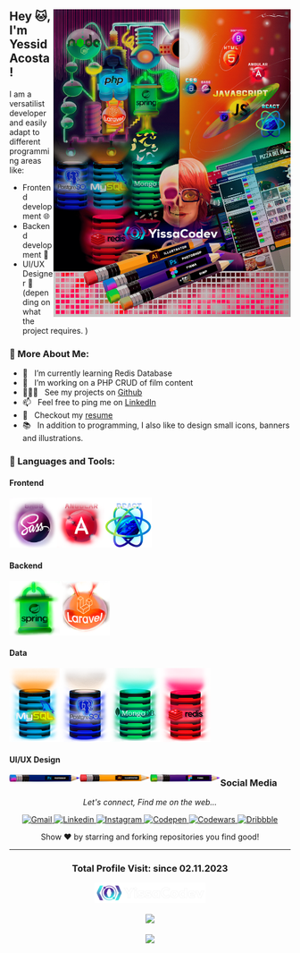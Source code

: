 ## <img align="right" src="./assets/img/hero-git.png" width="425px" alt="Click to see the source">


## Hey 🐱, I'm Yessid Acosta! 
I am a versatilist developer and easily adapt to different programming areas like:

- Frontend development 🌐
- Backend development 🤖 
- UI/UX Designer 🎨 (depending on what the project requires. )
  

### 🧐 More About Me:

- 🔭 &nbsp; I’m currently learning Redis Database
- 🤝 &nbsp; I’m working on a PHP CRUD of film content
- 👨🏻‍💻 &nbsp; See my projects on [Github](https://github.com/yissacodev?tab=repositories)
- 📫 &nbsp; Feel free to ping me on [LinkedIn](https://www.linkedin.com/)
- 📝 &nbsp; Checkout my [resume](https://drive.google.com/file/)
- 📚 &nbsp; In addition to programming, I also like to design small icons, banners and illustrations.


### 🔨 Languages and Tools:
#### Frontend

<!-- <a href="https://html.spec.whatwg.org/multipage/" target="_blank"> <img align="left" src="./assets/img/html-planet.png" alt="HTML" width="85px"/> </a> -->
<!-- <a href="https://www.w3.org/Style/CSS/specs.en.html" target="_blank"> <img align="left" src="./assets/img/css-planet.png" alt="CSS" width="85px"/> </a> -->
<!-- <a href="https://www.ecma-international.org/publications-and-standards/standards/ecma-262/" target="_blank"> <img align="left" src="./assets/img/js-planet.png" alt="JS" width="85px"/></a>  -->
<a href="https://sass-lang.com" target="_blank"> <img align="left" src="./assets/img/sass-planet.png" alt="SASS" width="85px"/> </a> 
<!-- <a href="https://getbootstrap.com" target="_blank"> <img align="left" src="./assets/img/bootstrap-planet.png" alt="Bootstrap" width="85px"/> </a> -->
<a href="https://angular.io" target="_blank"> <img align="left" src="./assets/img/angular-planet.png" alt="Angular" width="85px"/> </a> 
<a href="https://es.react.dev" target="_blank"> <img  src="./assets/img/react-planet.png" alt="React" width="85px"/> </a> 



#### Backend
<!-- <a href="nodejs.org" target="_blank"> <img align="left" src="./assets/img/node-potion.png" alt="NodeJS" width="90px"/> </a> -->
<a href="https://spring.io" target="_blank"> <img align="left" src="./assets/img/spring-potion.png" alt="Spring" width="90px"/> </a> 
<!-- <a href="https://www.php.net" target="_blank"> <img align="left" src="./assets/img/php-potion.png" alt="PHP" width="90px"/> </a> -->
<a href="https://laravel.com" target="_blank"> <img  src="./assets/img/laravel-potion.png" alt="Laravel" width="90px"/> </a> 


#### Data
<a href="https://www.mysql.com" target="_blank"> <img align="left" src="./assets/img/mysql-dbdata.png" alt="MySql" width="90px"/> </a> 
<a href="https://www.postgresql.org" target="_blank"> <img align="left" src="./assets/img/posgtres-dbdata.png" alt="PostgreSQL" width="90px"/> </a> 
<a href="https://www.mongodb.com/" target="_blank"> <img align="left" src="./assets/img/mongo-dbdata.png" alt="MongoDB" width="90px"/> </a> 
<a href="https://redis.io" target="_blank"> <img  src="./assets/img/redis-dbdata.png" alt="Redis" width="90px"/> </a> 


#### UI/UX Design
<a href="www.adobe.com" target="_blank"> <img align="left" src="./assets/img/ps-pencil.png" alt="´Photoshop" width="25%"/> </a> 
<a href="www.adobe.com" target="_blank"> <img align="left" src="./assets/img/illustrator-pencil.png" alt="Illustrator" width="25%"/> </a>
<a href="https://www.figma.com" target="_blank"> <img align="left" src="./assets/img/figma-pencil.png" alt="Figma" width="25%"/> </a> 


<!--
### Github stats
<p align="center">
  <img src="https://github-readme-stats.vercel.app/api?username=yissacodev&count_private=true&show_icons=true&theme=dracula&line_height=33" alt="´Languajes" height="200px"/> 
  <img src="https://github-readme-stats.vercel.app/api/top-langs/?username=yissacodev&count_private=true&hide=html,scss,,ejs&theme=dracula&line_height=10" alt="´Languajes" height="200px"/> 
</p>
-->


### Social Media

<p align="center"><i>Let's connect, Find me on the web...</i></p>
<p align="center">
   <a href="mailto:v.yissacodev@gmail.com" target="_blank"> <img  src="https://img.shields.io/badge/gmail-%23EA4335?style=for-the-badge&logo=gmail&logoColor=white&link=yesid9523%40gmail.co" alt="Gmail"/> </a> 
   <a href="https://www.linkedin.com/in/yessidacosta/" target="_blank"> <img  src="https://img.shields.io/badge/linkedin-%230A66C2?style=for-the-badge&logo=linkedin&logoColor=white&link=https%3A%2F%2Fwww.linkedin.com%2Fin%2Fyessidacosta%2F" alt="Linkedin"/> </a> 
   <a href="http://instagram.com" target="_blank"> <img  src="https://img.shields.io/badge/instagram-%23E4405F?style=for-the-badge&logo=instagram&logoColor=white&link=https%3A%2F%2Fdribbble.com%2Fyissacodev" alt="Instagram"/> </a> 
   <a href="https://codepen.io/yissacodev" target="_blank"> <img  src="https://img.shields.io/badge/codepen-black?style=for-the-badge&logo=codepen&link=https%3A%2F%2Fcodepen.io%2Fyissacodev" alt="Codepen"/> </a> 
   <a href="https://www.codewars.com/users/yissacodev" target="_blank"> <img  src="https://img.shields.io/badge/codewars-%23B1361E?style=for-the-badge&logo=codewars&logoColor=white&link=https%3A%2F%2Fwww.codewars.com%2Fusers%2Fyissacodev" alt="Codewars"/> </a> 
   <a href="https://dribbble.com/yissacodev" target="_blank"> <img  src="https://img.shields.io/badge/dribbble-%23EA4C89?style=for-the-badge&logo=dribbble&logoColor=white&link=https%3A%2F%2Fdribbble.com%2Fyissacodev" alt="Dribbble"/> </a> 

  <p align="center">
    Show ❤️ by starring and forking repositories you find good!
  </p>
</p>

---
<h3><p align="center">Total Profile Visit: since 02.11.2023</p>
<p align="center"><img src="./assets/img/logo-animation.svg" width="200px" alt="YissaCodev Logo" align="center"/></p>
<p align="center"><img align="center" src="https://profile-counter.glitch.me/yissacodev/count.svg"/></p>
<p align="center"><img align="center" src="https://img.shields.io/badge/Thanks_for_visiting!-%23EC6237?style=for-the-badge"/></p>

<!--
### Social
   [![Gmail Badge](https://img.shields.io/badge/gmail-%23EA4335?style=for-the-badge&logo=gmail&logoColor=white&link=yesid9523%40gmail.com)](mailto:v.yesid9523@gmail.com)
   [![Linkedin Badge](https://img.shields.io/badge/linkedin-%230A66C2?style=for-the-badge&logo=linkedin&logoColor=white&link=https%3A%2F%2Fwww.linkedin.com%2Fin%2Fyessidacosta%2F)](https://www.linkedin.com/in/yessidacosta/)
   [![Instagram Badge](https://img.shields.io/badge/instagram-%23E4405F?style=for-the-badge&logo=instagram&logoColor=white&link=https%3A%2F%2Fdribbble.com%2Fyissacodev)](http://instagram.com)
   [![Codepen Badge](https://img.shields.io/badge/codepen-black?style=for-the-badge&logo=codepen&link=https%3A%2F%2Fcodepen.io%2Fyissacodev)](https://codepen.io/yissacodev)
   [![Codewars Badge](https://img.shields.io/badge/codewars-%23B1361E?style=for-the-badge&logo=codewars&logoColor=white&link=https%3A%2F%2Fwww.codewars.com%2Fusers%2Fyissacodev)](https://www.codewars.com/users/yissacodev)
   [![Dribbble Badge](https://img.shields.io/badge/dribbble-%23EA4C89?style=for-the-badge&logo=dribbble&logoColor=white&link=https%3A%2F%2Fdribbble.com%2Fyissacodev)](https://dribbble.com/yissacodev)

### 📊 Github stats

<picture>
  <source
    srcset="https://github-readme-stats.vercel.app/api?username=yissacodev&show_icons=true&theme=dark"
    media="(prefers-color-scheme: dark)"
  />
  <source
    srcset="https://github-readme-stats.vercel.app/api?username=yissacodev&show_icons=true"
    media="(prefers-color-scheme: light), (prefers-color-scheme: no-preference)"
  />
  <img src="https://github-readme-stats.vercel.app/api?username=yissacodev&show_icons=true" />
</picture>
-->

<!--
**acosta032/acosta032** is a ✨ _special_ ✨ repository because its `README.md` (this file) appears on your GitHub profile.

Here are some ideas to get you started:

- 🔭 I’m currently working on ...
- 🌱 I’m currently learning ...
- 👯 I’m looking to collaborate on ...
- 🤔 I’m looking for help with ...
- 💬 Ask me about ...
- 📫 How to reach me: ...
- 😄 Pronouns: ...
- ⚡ Fun fact: ....
-->
